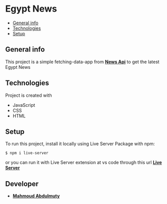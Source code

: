 # Egypt News
* [General info](#general-info)
* [Technologies](#technologies)
* [Setup](#setup)

## General info
This project is a simple fetching-data-app from **[News Api](https://newsapi.org/)** to get the latest Egypt News
	
## Technologies
Project is created with
* JavaScript
* CSS
* HTML
	
## Setup
To run this project, install it locally using Live Server Package with npm:

```
$ npm i live-server
```
or you can run it with Live Server extension at vs code through this url **[Live Server
](https://marketplace.visualstudio.com/items?itemName=ritwickdey.LiveServer)**

## Developer 
* **[Mahmoud Abdulmuty](https://www.linkedin.com/in/mahmoud-abdulmuty/)**
